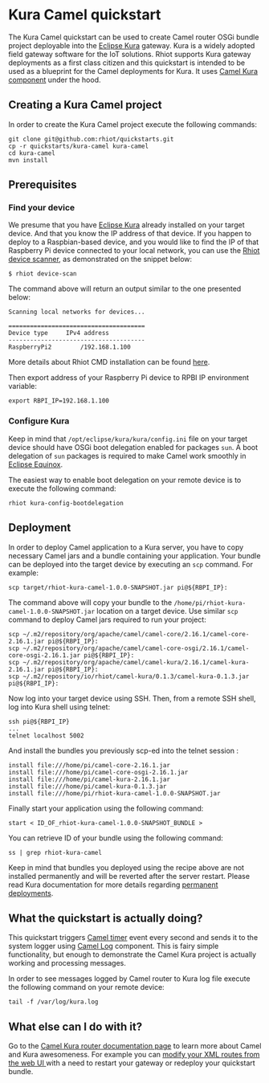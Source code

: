 # Kura Camel quickstart

The Kura Camel quickstart can be used to create Camel router OSGi bundle project deployable into the
[Eclipse Kura](https://www.eclipse.org/kura) gateway. Kura is a widely adopted field gateway software for the
IoT solutions. Rhiot supports Kura gateway deployments as a first class citizen and this quickstart is intended to be used as a blueprint for the Camel deployments for Kura. It uses [Camel Kura component](http://camel.apache.org/kura.html) under the hood.

## Creating a Kura Camel project

In order to create the Kura Camel project execute the following commands:

    git clone git@github.com:rhiot/quickstarts.git
    cp -r quickstarts/kura-camel kura-camel
    cd kura-camel
    mvn install

## Prerequisites

### Find your device

We presume that you have [Eclipse Kura](https://wiki.eclipse.org/Kura/Raspberry_Pi) already installed on your target device. And that you know the IP address of that device.
If you happen to deploy to a Raspbian-based device, and you would like to find the IP of that Raspberry Pi device connected
to your local network, you can use the [Rhiot device scanner](../tooling/cmd.md#devicescan), as demonstrated on the snippet below:

    $ rhiot device-scan

The command above will return an output similar to the one presented below:

    Scanning local networks for devices...

    ======================================
    Device type		IPv4 address
    --------------------------------------
    RaspberryPi2		/192.168.1.100

More details about Rhiot CMD installation can be found [here](../tooling/cmd.md).

Then export address of your Raspberry Pi device to RPBI IP environment variable:

    export RBPI_IP=192.168.1.100


### Configure Kura 

Keep in mind that `/opt/eclipse/kura/kura/config.ini` file on your target device should have OSGi boot delegation
enabled for packages `sun`. A boot delegation of `sun` packages is required to make Camel work smoothly in 
[Eclipse Equinox](http://www.eclipse.org/equinox/).

The easiest way to enable boot delegation on your remote device is to execute the following command:
 
    rhiot kura-config-bootdelegation

## Deployment

In order to deploy Camel application to a Kura server, you have to copy necessary Camel jars and a bundle containing your application. Your bundle can be deployed into the target device by executing an `scp` command. For example:


    scp target/rhiot-kura-camel-1.0.0-SNAPSHOT.jar pi@${RBPI_IP}:


The command above will copy your bundle to the `/home/pi/rhiot-kura-camel-1.0.0-SNAPSHOT.jar` location on a target device.
Use similar `scp` command to deploy Camel jars required to run your project:


    scp ~/.m2/repository/org/apache/camel/camel-core/2.16.1/camel-core-2.16.1.jar pi@${RBPI_IP}:
    scp ~/.m2/repository/org/apache/camel/camel-core-osgi/2.16.1/camel-core-osgi-2.16.1.jar pi@${RBPI_IP}:
    scp ~/.m2/repository/org/apache/camel/camel-kura/2.16.1/camel-kura-2.16.1.jar pi@${RBPI_IP}:
    scp ~/.m2/repository/io/rhiot/camel-kura/0.1.3/camel-kura-0.1.3.jar pi@${RBPI_IP}:

Now log into your target device using SSH. Then, from a remote SSH shell, log into Kura shell using telnet:

    ssh pi@${RBPI_IP}
    ...
    telnet localhost 5002

And install the bundles you previously scp-ed into the telnet session :

    install file:///home/pi/camel-core-2.16.1.jar
    install file:///home/pi/camel-core-osgi-2.16.1.jar
    install file:///home/pi/camel-kura-2.16.1.jar
    install file:///home/pi/camel-kura-0.1.3.jar
    install file:///home/pi/rhiot-kura-camel-1.0.0-SNAPSHOT.jar

Finally start your application using the following command:

    start < ID_OF_rhiot-kura-camel-1.0.0-SNAPSHOT_BUNDLE >

You can retrieve ID of your bundle using the following command:

    ss | grep rhiot-kura-camel

Keep in mind that bundles you deployed using the recipe above are not installed permanently and will be reverted after the server restart. Please read Kura documentation for more details regarding
[permanent deployments](http://eclipse.github.io/kura/doc/deploying-bundles.html#making-deployment-permanent).

## What the quickstart is actually doing?

This quickstart triggers [Camel timer](http://camel.apache.org/timer.html) event every second and sends it to the system 
logger using [Camel Log](http://camel.apache.org/log) component. This is fairy simple functionality, but enough to 
demonstrate the Camel Kura project is actually working and processing messages.

In order to see messages logged by Camel router to Kura log file execute the following command on your remote device:

    tail -f /var/log/kura.log

## What else can I do with it?

Go to the [Camel Kura router documentation page](../gateway/camel_kura_router.md) to learn more about Camel and Kura
awesomeness. For example you can [modify your XML routes from the web UI ](../gateway/camel_kura_router.md#managing-xml-camel-routes-using-web-ui)
with a need to restart your gateway or redeploy your quickstart bundle.